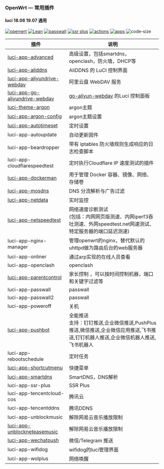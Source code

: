 ### OpenWrt — 常用插件

#### luci 18.06 19.07 通用

[![openwrt](https://img.shields.io/badge/source-openwrt-magenta.svg?style=flat&logo=appveyor)](https://github.com/openwrt/openwrt) 
[![Lean](https://img.shields.io/badge/source-Lean-red.svg?style=flat&logo=appveyor)](https://github.com/coolsnowwolf/lede) 
[![passwall](https://img.shields.io/badge/passwall-xiaorouji-orange.svg?style=flat&logo=appveyor)](https://github.com/xiaorouji/openwrt-passwall) 
[![ssr plus](https://img.shields.io/badge/ssrplus-fw876-blue.svg?style=flat&logo=appveyor)](https://github.com/fw876/helloworld)
[![actions](https://img.shields.io/badge/actions-roa-tomato.svg?style=flat&logo=appveyor)](https://github.com/roacn/build-actions) 
[![apps](https://img.shields.io/badge/compile-roa-deeppink.svg?style=flat&logo=appveyor)](https://github.com/roacn/compile-packages)
![code-size](https://img.shields.io/github/languages/code-size/roacn/openwrt-packages?color=blueviolet)


| 插件                                                         | 说明                                                         |
| ------------------------------------------------------------ | ------------------------------------------------------------ |
| [luci-app-advanced](https://github.com/sirpdboy/luci-app-advanced) | 高级设置，包括smartdns，openclash，防火墙，DHCP等            |
| [luci-app-aliddns](https://github.com/honwen/luci-app-aliddns) | AliDDNS 的 LuCI 控制界面                                     |
| [luci-app-aliyundrive-webdav](https://github.com/messense/aliyundrive-webdav/) | 阿里云盘 WebDAV 服务                                         |
| [luci-app-go-aliyundrive-webdav](https://github.com/jerrykuku/luci-app-go-aliyundrive-webdav) | [go-aliyun-webdav](https://github.com/LinkLeong/go-aliyun-webdav) 的Luci 控制面板 |
| [luci-theme-argon](https://github.com/jerrykuku/luci-theme-argon) | argon主题                           |
| [luci-app-argon-config](https://github.com/jerrykuku/luci-app-argon-config) | argon主题设置                                                |
| [luci-app-autotimeset](https://github.com/sirpdboy/luci-app-autotimeset) | 定时设置                                                     |
| luci-app-autoupdate                                          | 自动更新固件                                                 |
| luci-app-beardropper                                         | 带有 iptables 防火墙规则生成响应的日志检查脚本               |
| luci-app-cloudflarespeedtest                                 | 定时执行Cloudflare IP 速度测试的插件                         |
| [luci-app-dockerman](https://github.com/lisaac/luci-app-dockerman) | 用于管理 Docker 容器、镜像、网络、存储卷                     |
| [luci-app-mosdns](https://github.com/sbwml/luci-app-mosdns)  | DNS 分流解析与广告过滤                                       |
| [luci-app-netdata](https://github.com/sirpdboy/luci-app-netdata) | 实时监控                                                     |
| [luci-app-netspeedtest](https://github.com/sirpdboy/NetSpeedTest) | 网络速度诊断测试<br />(包括：内网网页版测速、内网iperf3吞吐测速、外网speedtest.net网速测试、特定服务器的端口延迟测速) |
| luci-app-nginx-manager                                       | 管理openwrt的nginx，替代默认的uhttpd做为路由后台的web服务器  |
| luci-app-onliner                                             | 通过arp实现的在线人员查看                                    |
| luci-app-openclash                                           | openclash                                                    |
| [luci-app-parentcontrol](https://github.com/sirpdboy/luci-app-parentcontrol) | 家长控制 ，可以按时间控制机器，端口和关键字过滤等            |
| luci-app-passwall                                            | passwall                                                     |
| luci-app-passwall2                                           | passwall                                                     |
| luci-app-poweroff                                            | 关机                                                         |
| [luci-app-pushbot](https://github.com/zzsj0928/luci-app-pushbot) | 全能推送<br />支持：钉钉推送,企业微信推送,PushPlus推送,微信推送,企业微信应用推送,飞书推送,钉钉机器人推送,企业微信机器人推送,飞书机器人 |
| luci-app-rebootschedule                                      | 定时任务                                                     |
| [luci-app-shortcutmenu](https://github.com/doushang/luci-app-shortcutmenu/) | 快捷菜单                                                     |
| [luci-app-smartdns](https://github.com/pymumu/luci-app-smartdns) | SmartDNS，DNS解析                                            |
| luci-app-ssr-plus                                            | SSR Plus                                                     |
| luci-app-tencentcloud-cos                                    | 腾讯云                                                       |
| luci-app-tencentddns                                         | 腾讯DDNS                                                     |
| luci-app-unblockmusic                                        | 解除网易云音乐播放限制                                       |
| [luci-app-unblockneteasemusic](https://github.com/UnblockNeteaseMusic/luci-app-unblockneteasemusic) | 解除网易云音乐播放限制                                       |
| [luci-app-wechatpush](https://github.com/tty228/luci-app-wechatpush.git) | 微信/Telegram 推送                                           |
| luci-app-wifidog                                             | wifidog的luci管理界面                                        |
| luci-app-wolplus                                             | 网络唤醒                                                     |
